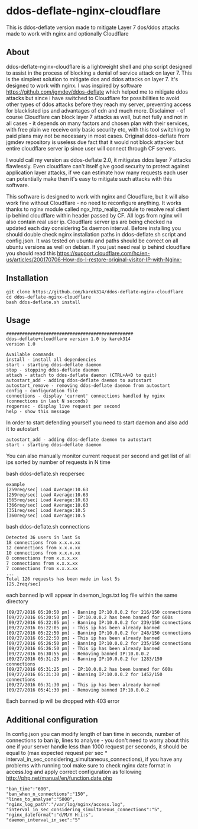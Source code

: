 # ddos-deflate-nginx-cloudflare
This is ddos-deflate version made to mitigate Layer 7 dos/ddos attacks made to work with nginx and optionally Cloudflare

## About
ddos-deflate-nginx-cloudflare is a lightweight shell and php script designed to assist in
the process of blocking a denial of service attack on layer 7. This is the simplest solution to mitigate dos and ddos attacks on layer 7. It's designed to work with nginx. I was inspired by software https://github.com/jgmdev/ddos-deflate which helped  me to mitigate ddos attacks but since i have switched to Cloudflare for possibilities to avoid other types of ddos attacks before they reach my server, preventing access for blacklisted ips and advantages of cdn and much more. Disclaimer - of course Cloudflare can block layer 7 attacks as well, but not fully and not in all cases - it depends on many factors and chosen plan with their services, with free plain we receive only basic security etc, with this tool switching to paid plans may not be necessary in most cases. Original ddos-deflate from jgmdev repository is useless due fact that it would not block attacker but entire cloudflare server ip since user will connect through CF servers.

I would call my version as ddos-deflate 2.0, it mitigates ddos layer 7 attacks flawlessly. Even cloudflare can't itself give good security to protect against application layer attacks, if we can estimate how many requests each user can potentially make then it's easy to mitigate such attacks with this software.

This software is designed to work with nginx and Cloudflare, but it will also work fine without Cloudflare - no need to reconfigure anything. It works thanks to nginx module called ngx_http_realip_module to resolve real client ip behind cloudflare within header passed by CF. All logs from nginx will also contain real user ip. Cloudflare server ips are being checked na updated each day considering 5s daemon interval. Before installing you should double check nginx installation paths in ddos-deflate.sh script and config.json. It was tested on ubuntu and paths should be correct on all ubuntu versions as well on debian.
If you just need real ip behind cloudflare you should read this https://support.cloudflare.com/hc/en-us/articles/200170706-How-do-I-restore-original-visitor-IP-with-Nginx-

## Installation
```
git clone https://github.com/karek314/ddos-deflate-nginx-cloudflare
cd ddos-deflate-nginx-cloudflare
bash ddos-deflate.sh install
```
## Usage
```
################################################
ddos-deflate+cloudflare version 1.0 by karek314
version 1.0

Available commands
install - install all dependencies
start - starting ddos-deflate daemon
stop - stopping ddos-deflate daemon
attach - attach to ddos-deflate daemon (CTRL+A+D to quit)
autostart_add - adding ddos-deflate daemon to autostart
autostart_remove - removing ddos-deflate daemon from autostart
config - configuration file
connections - display 'current' connections handled by nginx (connections in last N seconds)
reqpersec - display live request per second
help - show this message
```

In order to start defending yourself you need to start daemon and also add it to autostart
```
autostart_add - adding ddos-deflate daemon to autostart
start - starting ddos-deflate daemon
```

You can also manually monitor current request per second and get list of all ips sorted by number of requests in N time

bash ddos-deflate.sh reqpersec
```
example
[259req/sec] Load Average:10.63
[259req/sec] Load Average:10.63
[565req/sec] Load Average:10.63
[366req/sec] Load Average:10.63
[351req/sec] Load Average:10.5
[360req/sec] Load Average:10.5
```

bash ddos-deflate.sh connections
```
Detected 36 users in last 5s
18 connections from x.x.x.xx
12 connections from x.x.x.xx
10 connections from x.x.x.xx
8 connections from x.x.x.xx
7 connections from x.x.x.xx
7 connections from x.x.x.xx
...
Total 126 requests has been made in last 5s
[25.2req/sec]
```

each banned ip will appear in daemon_logs.txt log file within the same directory
```
[09/27/2016 05:20:50 pm] - Banning IP:10.0.0.2 for 216/150 connections
[09/27/2016 05:20:50 pm] - IP:10.0.0.2 has been banned for 600s
[09/27/2016 05:22:05 pm] - Banning IP:10.0.0.2 for 239/150 connections
[09/27/2016 05:22:05 pm] - This ip has been already banned
[09/27/2016 05:22:50 pm] - Banning IP:10.0.0.2 for 248/150 connections
[09/27/2016 05:22:50 pm] - This ip has been already banned
[09/27/2016 05:26:50 pm] - Banning IP:10.0.0.2 for 235/150 connections
[09/27/2016 05:26:50 pm] - This ip has been already banned
[09/27/2016 05:30:55 pm] - Removing banned IP:10.0.0.2
[09/27/2016 05:31:25 pm] - Banning IP:10.0.0.2 for 1283/150 connections
[09/27/2016 05:31:25 pm] - IP:10.0.0.2 has been banned for 600s
[09/27/2016 05:31:30 pm] - Banning IP:10.0.0.2 for 1452/150 connections
[09/27/2016 05:31:30 pm] - This ip has been already banned
[09/27/2016 05:41:30 pm] - Removing banned IP:10.0.0.2
```
Each banned ip will be dropped with 403 error


## Additional configuration
In config.json you can modify length of ban time in seconds,  number of connections to ban ip, lines to analyse  - you don't need to worry about this one if your server handle less than  1000 request per seconds,  it should be equal to (max expected request per sec * interval_in_sec_considering_simultaneous_connections), if you have any problems with running tool make sure to check nginx date format in access.log and apply correct configuration as following http://php.net/manual/en/function.date.php

```
"ban_time":"600",
"ban_when_n_connections":"150",
"lines_to_analyse":"5000",
"nginx_log_path":"/var/log/nginx/access.log",
"interval_in_sec_considering_simultaneous_connections":"5",
"nginx_dateformat":"d/M/Y H:i:s",
"daemon_interval_in_sec":"5"
```
